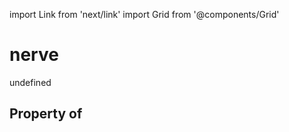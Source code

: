 import Link from 'next/link'
import Grid from '@components/Grid'

# nerve

undefined

## Property of



